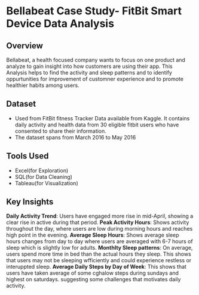 # Bellabeat Case Study- FitBit Smart Device Data Analysis

## Overview
Bellabeat, a health focused company wants to focus on one product and analyze to gain insight into how customers are using their app. This Analysis helps to find the activity and sleep patterns and to identify oppurtunities for improvement of customner experience and to promote healthier habits among users.

## Dataset
- Used from FitBit fitness Tracker Data available from Kaggle. It contains daily activity and health data from 30 eligible fitbit users who have consented to share their information.
- The dataset spans from March 2016 to May 2016

## Tools Used
- Excel(for Exploration)
- SQL(for Data Cleaning)
- Tableau(for Visualization)

## Key Insights
**Daily Activity Trend**: Users have engaged more rise in mid-April, showing a clear rise in active during that period.
**Peak Activity Hours**: Shows activity throughout the day, where users are low during morning hours and reaches high point in the evening.
**Average Sleep Hours**: Shows average sleep hours changes from day to day where users are averaged with 6-7 hours of sleep which is slightly low for adults.
**Monthlty Sleep patterns**: On average, users spend more time in bed than the actual hours they sleep. This shows that users may not be sleeping wfficiently and could experience restless or interuppted sleep.
**Average Daily Steps by Day of Week**: This shows that users have taken average of  some cghalow steps during sundays and highest on saturdays. suggesting some challenges that motivates daily activity.

































